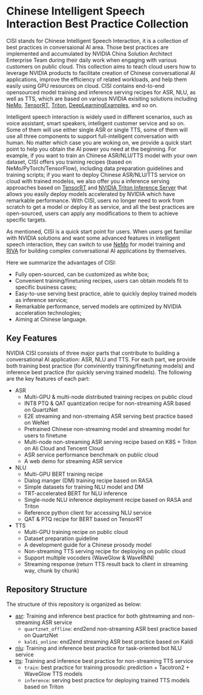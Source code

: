 # Chinese Intelligent Speech Interaction Best Practice Collection

CISI stands for Chinese Intelligent Speech Interaction, it is a collection of best practices in conversaional AI area. Those best practices are implemented and accumulated by NVIDIA China Solution Architect Enterprise Team during their daily work when engaging with various customers on public cloud. This collection aims to teach cloud users how to leverage NVIDIA products to facilitate creation of Chinese conversational AI applications, improve the efficiency of related workloads, and help them easily using GPU resources on cloud. CISI contains end-to-end opensourced model training and inference serving recipes for ASR, NLU, as well as TTS, which are based on various NVIDIA exisiting solutions including [NeMo](https://github.com/NVIDIA/NeMo), [TensorRT](https://developer.nvidia.com/tensorrt), [Triton](https://github.com/triton-inference-server/server), [DeepLearningExamples](https://github.com/NVIDIA/DeepLearningExamples), and so on. 

Intelligent speech interaction is widely used in different scenarios, such as voice assistant, smart speakers, intelligent customer service and so on. Some of them will use either single ASR or single TTS, some of them will use all three components to support full-intelligent conversation with human. No matter which case you are woking on, we provide a quick start point to help you obtain the AI power you need at the beginning. For example, if you want to train an Chinese ASR/NLU/TTS model with your own dataset, CISI offers you training recipes (based on NeMo/PyTorch/TensorFlow), including data preparation guidelines and training scripts; if you want to deploy Chinese ASR/NLU/TTS service on cloud with trained modelss, we also offer you a inference serving approaches based on [TensorRT](https://developer.nvidia.com/tensorrt) and [NVIDIA Triton Inference Server](https://github.com/triton-inference-server/server) that allows you easily deploy models accelerated by NVIDIA which have remarkable performance. With CISI, users no longer need to work from scratch to get a model or deploy it as service, and all the best practices are open-sourced, users can apply any modifications to them to achieve specific targets.

As mentioned, CISI is a quick start point for users. When users get familiar with NVIDIA solutions and want some advanced features in intelligent speech interaction, they can switch to use [NeMo](https://github.com/NVIDIA/NeMo) for model training and [RIVA](https://developer.nvidia.com/riva) for building complex conversational AI applications by themselves.

Here we summarize the advantages of CISI:
- Fully open-sourced, can be customized as white box;
- Convenient training/finetuning recipes, users can obtain models fit to specific business cases;
- Easy-to-use serving best practice, able to quickly deploy trained models as inference service;
- Remarkable performance, served models are optimized by NVIDIA acceleration technologies;
- Aiming at Chinese language.

## Key Features

NVIDIA CISI consists of three major parts that contribute to building a conversational AI application: ASR, NLU and TTS. For each part, we provide both training best practice (for conviniently training/finetuning models) and inference best practice (for quickly serving trained models). The following are the key features of each part:

- ASR
  - Multi-GPU & multi-node distributed training recipes on public cloud
  - INT8 PTQ & QAT quantization recipe for non-streaming ASR based on QuartzNet
  - E2E streaming and non-stremaing ASR serving best practice based on WeNet
  - Pretrained Chinese non-streaming model and streaming model for users to finetune
  - Multi-node non-streaming ASR serving recipe based on K8S + Triton on Ali Cloud and Tencent Cloud
  - ASR service performance benchmark on public cloud
  - A web demo for streaming ASR service
- NLU
  - Multi-GPU BERT training recipe
  - Dialog manger (DM) training recipe based on RASA
  - Simple datasets for training NLU model and DM
  - TRT-accelerated BERT for NLU inference
  - Single-node NLU inference deployment recipe based on RASA and Triton
  - Reference python client for accessing NLU service
  - QAT & PTQ recipe for BERT based on TensorRT
- TTS
  - Multi-GPU training recipe on public cloud
  - Dataset preparation guideline
  - A development guide for a Chinese prosody model
  - Non-streaming TTS serving recipe for deploying on public cloud
  - Support multiple vocoders (WaveGlow & WaveRNN)
  - Streaming response (return TTS result back to client in streaming way, chunk by chunk)

## Repository Structure

The structure of this repository is organized as below:

- [asr](asr/README.md): Training and inference best practice for both gitstreaming and non-streaming ASR service
  - `quartznet_offline`: end2end non-streaming ASR best practice based on QuartzNet
  - `kaldi_online`: end2end streaming ASR best practice based on Kaldi
- [nlu](nlu/README.md): Training and inference best practice for task-oriented bot NLU service
- [tts](tts/README.md): Training and inference best practice for non-streaming TTS service
  - `train`: best practice for training prosodic prediction + Tacotron2 + WaveGlow TTS models
  - `inference`: serving best practice for deploying trained TTS models based on Triton
